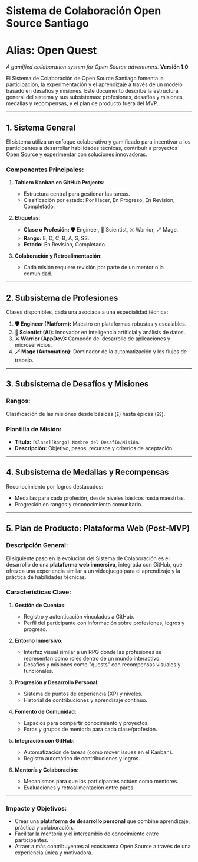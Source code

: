 # Sistema de Colaboración Open Source Santiago
# Alias: Open Quest
*A gamified collaboration system for Open Source adventurers.*
**Versión 1.0**


El Sistema de Colaboración de Open Source Santiago fomenta la participación, la experimentación y el aprendizaje a través de un modelo basado en desafíos y misiones. Este documento describe la estructura general del sistema y sus subsistemas: profesiones, desafíos y misiones, medallas y recompensas, y el plan de producto fuera del MVP.

---

## 1. Sistema General

El sistema utiliza un enfoque colaborativo y gamificado para incentivar a los participantes a desarrollar habilidades técnicas, contribuir a proyectos Open Source y experimentar con soluciones innovadoras.

### Componentes Principales:
1. **Tablero Kanban en GitHub Projects**:  
   - Estructura central para gestionar las tareas.
   - Clasificación por estado: Por Hacer, En Progreso, En Revisión, Completado.

2. **Etiquetas**:  
   - **Clase o Profesión:** 🛡️ Engineer, 🔬 Scientist, ⚔️ Warrior, 🪄 Mage.  
   - **Rango:** E, D, C, B, A, S, SS.  
   - **Estado:** En Revisión, Completado.  

3. **Colaboración y Retroalimentación**:  
   - Cada misión requiere revisión por parte de un mentor o la comunidad.

---

## 2. Subsistema de Profesiones

Clases disponibles, cada una asociada a una especialidad técnica:

1. **🛡️ Engineer (Platform):** Maestro en plataformas robustas y escalables.  
2. **🔬 Scientist (AI):** Innovador en inteligencia artificial y análisis de datos.  
3. **⚔️ Warrior (AppDev):** Campeón del desarrollo de aplicaciones y microservicios.  
4. **🪄 Mage (Automation):** Dominador de la automatización y los flujos de trabajo.

---

## 3. Subsistema de Desafíos y Misiones

### Rangos:  
Clasificación de las misiones desde básicas (`E`) hasta épicas (`SS`).  

### Plantilla de Misión:  
- **Título:** `[Clase][Rango] Nombre del Desafío/Misión`.  
- **Descripción:** Objetivo, pasos, recursos y criterios de aceptación.  

---

## 4. Subsistema de Medallas y Recompensas

Reconocimiento por logros destacados:  
- Medallas para cada profesión, desde niveles básicos hasta maestrías.  
- Progresión en rangos y reconocimiento comunitario.  

---

## 5. Plan de Producto: Plataforma Web (Post-MVP)

### Descripción General:
El siguiente paso en la evolución del Sistema de Colaboración es el desarrollo de una **plataforma web inmersiva**, integrada con GitHub, que ofrezca una experiencia similar a un videojuego para el aprendizaje y la práctica de habilidades técnicas.

### Características Clave:
1. **Gestión de Cuentas**:  
   - Registro y autenticación vinculados a GitHub.  
   - Perfil del participante con información sobre profesiones, logros y progreso.

2. **Entorno Inmersivo**:  
   - Interfaz visual similar a un RPG donde las profesiones se representan como roles dentro de un mundo interactivo.  
   - Desafíos y misiones como "quests" con recompensas visuales y funcionales.

3. **Progresión y Desarrollo Personal**:  
   - Sistema de puntos de experiencia (XP) y niveles.  
   - Historial de contribuciones y aprendizaje continuo.

4. **Fomento de Comunidad**:  
   - Espacios para compartir conocimiento y proyectos.  
   - Foros y grupos de mentoría para cada clase/profesión.

5. **Integración con GitHub**:  
   - Automatización de tareas (como mover issues en el Kanban).  
   - Registro automático de contribuciones y logros.

6. **Mentoría y Colaboración**:  
   - Mecanismos para que los participantes actúen como mentores.  
   - Evaluaciones y retroalimentación entre pares.

---

### Impacto y Objetivos:
- Crear una **plataforma de desarrollo personal** que combine aprendizaje, práctica y colaboración.  
- Facilitar la mentoría y el intercambio de conocimiento entre participantes.  
- Atraer a más contribuyentes al ecosistema Open Source a través de una experiencia única y motivadora.
